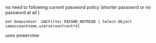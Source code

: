 no need to following current password policy (shorter passowrd or no password at all )
```
Get-DomainUser -UACFilter PASSWD_NOTREQD | Select-Object samaccountname,useraccountcontrol
```
uses powerview